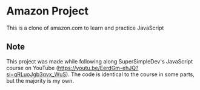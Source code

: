 # Amazon Project

This is a clone of amazon.com to learn and practice JavaScript

## Note

This project was made while following along SuperSimpleDev's JavaScript course on YouTube (https://youtu.be/EerdGm-ehJQ?si=qRLuoJgb3qvx_WuS).
The code is identical to the course in some parts, but the majority is my own.
